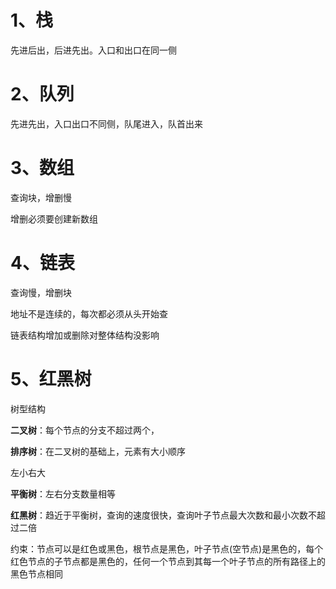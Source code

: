 # 1、栈

先进后出，后进先出。入口和出口在同一侧

# 2、队列

先进先出，入口出口不同侧，队尾进入，队首出来

# 3、数组

查询块，增删慢

增删必须要创建新数组

# 4、链表

查询慢，增删块

地址不是连续的，每次都必须从头开始查

链表结构增加或删除对整体结构没影响

# 5、红黑树

树型结构

**二叉树**：每个节点的分支不超过两个，

**排序树**：在二叉树的基础上，元素有大小顺序

左小右大

**平衡树**：左右分支数量相等

**红黑树**：趋近于平衡树，查询的速度很快，查询叶子节点最大次数和最小次数不超过二倍

约束：节点可以是红色或黑色，根节点是黑色，叶子节点(空节点)是黑色的，每个红色节点的子节点都是黑色的，任何一个节点到其每一个叶子节点的所有路径上的黑色节点相同